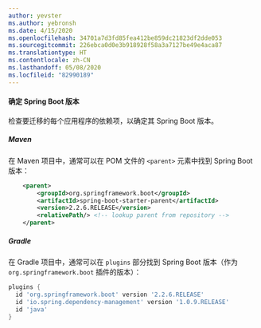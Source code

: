 ```yaml
---
author: yevster
ms.author: yebronsh
ms.date: 4/15/2020
ms.openlocfilehash: 34701a7d3fd85fea412be859dc21823df2dde053
ms.sourcegitcommit: 226ebca0d0e3b918928f58a3a7127be49e4aca87
ms.translationtype: HT
ms.contentlocale: zh-CN
ms.lasthandoff: 05/08/2020
ms.locfileid: "82990189"
---
```

#### <a name="identify-spring-boot-versions"></a>确定 Spring Boot 版本

检查要迁移的每个应用程序的依赖项，以确定其 Spring Boot 版本。

##### <a name="maven"></a>Maven

在 Maven 项目中，通常可以在 POM 文件的 `<parent>` 元素中找到 Spring Boot 版本：

```xml
    <parent>
        <groupId>org.springframework.boot</groupId>
        <artifactId>spring-boot-starter-parent</artifactId>
        <version>2.2.6.RELEASE</version>
        <relativePath/> <!-- lookup parent from repository -->
    </parent>
```

##### <a name="gradle"></a>Gradle

在 Gradle 项目中，通常可以在 `plugins` 部分找到 Spring Boot 版本（作为 `org.springframework.boot` 插件的版本）：

```gradle
plugins {
  id 'org.springframework.boot' version '2.2.6.RELEASE'
  id 'io.spring.dependency-management' version '1.0.9.RELEASE'
  id 'java'
}
```
